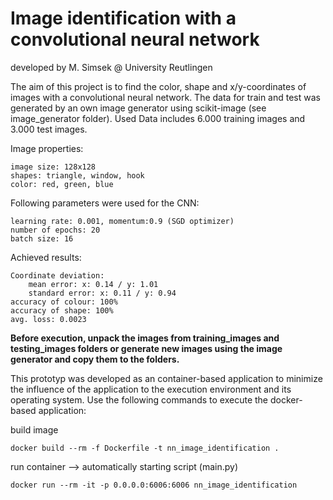 <h1>Image identification with a convolutional neural network</h1>

developed by M. Simsek @ University Reutlingen

The aim of this project is to find the color, shape and x/y-coordinates of images with a convolutional neural network. 
The data for train and test was generated by an own image generator using scikit-image (see image_generator folder). 
Used Data includes 6.000 training images and 3.000 test images. 

Image properties:

    image size: 128x128
    shapes: triangle, window, hook  
    color: red, green, blue 
  
Following parameters were used for the CNN:

    learning rate: 0.001, momentum:0.9 (SGD optimizer)
    number of epochs: 20
    batch size: 16
    
Achieved results:

    Coordinate deviation: 
        mean error: x: 0.14 / y: 1.01
        standard error: x: 0.11 / y: 0.94
    accuracy of colour: 100% 
    accuracy of shape: 100%
    avg. loss: 0.0023

**Before execution, unpack the images from training_images and testing_images folders or generate new images using the image generator and copy them to the folders.**
    
This prototyp was developed as an container-based application to minimize the influence of the application to the execution environment and its operating system. Use the following commands to execute the docker-based application:

build image

    docker build --rm -f Dockerfile -t nn_image_identification .

run container --> automatically starting script (main.py)

    docker run --rm -it -p 0.0.0.0:6006:6006 nn_image_identification
